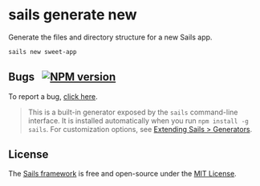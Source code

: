 # sails generate new 

Generate the files and directory structure for a new Sails app.

```sh
sails new sweet-app
```

## Bugs &nbsp; [![NPM version](https://badge.fury.io/js/sails-generate-new.svg)](http://npmjs.com/package/sails-generate-new)

To report a bug, [click here](http://sailsjs.com/bugs).

> This is a built-in generator exposed by the `sails` command-line interface.  It is installed automatically when you run `npm install -g sails`.  For customization options, see [Extending Sails > Generators](http://sailsjs.com/documentation/concepts/extending-sails/generators).

## License

The [Sails framework](http://sailsjs.com) is free and open-source under the [MIT License](http://sailsjs.com/license).
